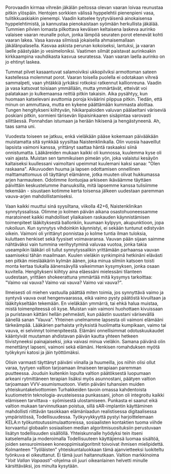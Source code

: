 Porovaadin kirmaa vihreän jäkälän peitossa olevan vaaran loivaa reunustaa pitkin ylöspäin. Hentojen sorkkien välissä hyppelehtii pienenpieni vasa, tulitikkuaskiakin pienempi. Vaadin katselee tyytyväisenä ainokaisensa hyppelehtimistä, ja kannustaa pienokaistaan syömään herkullista jäkälää. Tummien pilvien lomasta pilkottava keväisen keltaisena laskeva aurinko valaisee vaaran reunalle polun, jonka lämpöä seuraten porot etenevät kohti vaaran lakea. Vasa kasvaa silmissä jokaisella ahmaisemallaan jäkälänpalasella. Kasvaa askista perunan kokoiseksi, lantuksi, ja vaaran laelle päästyään jo vesimeloniksi. Vaatimen silmät paistavat aurinkoakin kirkkaampina vauhdikasta kasvua seuratessa. Vaan vaaran laella aurinko on jo ehtinyt laskea.

Tummat pilvet kasaantuvat salamoiviksi ukkopilviksi armottoman sateen kastellessa molemmat porot. Vaaran toisella puolella ei odotakaan vihreä sammalpeti, vaan yhtäkkiä jyrkäksi rotkoksi ratkennut kallionreuna. Vaadin ja vasa katsovat toisiaan ymmällään, mutta ymmärtävät, etteivät voi palatakaan jo kulkemaansa reittiä pitkin takaisin. Aika pysähtyy, kun huomaan katselevani avuttomia poroja kiväärini piippua pitkin. Tiedän, että minun on ammuttava, mutta en kykene päättämään kummasta aloittaa. Tungen hengitykseni kiihtyvän, hikikarpaloiden valuvan päälaeltani väriseviä poskiani pitkin, sormieni tärisevän liipaisinkaaren sisäpintaa varovasti silittäessä. Ponnahdan istumaan ja herään hikisenä ja hengästyneenä. Ah, taas sama uni. 

Vuodesta toiseen se jatkuu, enkä vieläkään pääse kokemaan päivääkään muistamatta sitä synkkää syysiltaa Naistenklinikalla. Olin vuosia haaveillut lapsista vaimoni kanssa, yrittänyt saattaa häntä raskaaksi siinä onnistumatta. Lääkäreiden mukaan kaikki oli kunnossa, kuulemma kyse oli vain ajasta. Muistan sen tammikuisen pimeän yön, joka valaistui kesäyön kaltaiseksi kuullessani vaimoltani upeimmat kuulemani kaksi sanaa: "Olen raskaana". Alkuvuoden huuma ja lapsen odottamisen onnellinen malttamattomuus oli täyttänyt elämänne, jotka muuten olivat hukkumassa arjen harmauteen. Odotimme ilontuojaa arkiseen ikäväämme täyttäen päivittäin keskustelumme ihanuuksilla, mitä lapsemme kanssa tulisiimme tekemään - sisustaen kotimme kerta toisensa jälkeen uudestaan paremman vauva-arjen mahdollistamiseksi.

Vaan kaikki muuttui sinä syysiltana, viikolla 42+6, Naistenklinikan synnytyssalissa. Olimme jo kolmen päivän aikana osastohuoneessamme maratoineet kaikki mahdolliset yliaikaisen raskauden käynnistämisen toimenpiteet lääkityksestä ballonkiin, kuumaan kylpyyn, akupunktioon, jopa rukoiluun. Kun synnytys vihdoinkin käynnistyi, ei sekään tuntunut edistyvän oikein. Vaimoni oli yrittänyt ponnistaa jo kolme tuntia ilman tuloksia, kuluttaen henkiset sekä fyysiset voimavaransa. Vauvan pään sijaan saimme nähtäväksi vain tummina verihyytyminä valuvaa vuotoa, jonka takia useampikin lääkäri oli tullut synnytyssalikin yrittämään parhaansa vauvan saamiseksi tähän maailmaan. Kuulen vieläkin synkimpinä hetkinäni elävästi sen pitkän mieslääkärin kylmän äänen, joka minua silmiin katsoen toisti monta kertaa tiukalla äänensävyllä vaikeimman kysymyksen, jonka osaan kuvitella. Hengitykseni kiihtyy aina eläessäni mielessäni tilanteen uudestaan, yrittäen shokeerattuna ymmärtää mitä kysymys tarkoittaa: "Vaimo vai vauva? Vaimo vai vauva? Vaimo vai vauva?".

Ilmeisesti oli miehen vastuulla päättää miten toimia, jos synnyttävä vaimo ja syntyvä vauva ovat hengenvaarassa, eikä vaimo pysty päätöstä kivuiltaan ja lääkitykseltään tekemään. En vieläkään ymmärrä, tai ehkä halua muistaa, mistä toimenpiteessä oli kyse. Muistan vain vaimoni huohottaen kivuissaan ja puristavan kättäni hellän pehmeästi, kun päästin suustani värisevällä äänellä sanan "Vauva". Yhteinen unelmamme lapsesta oli vaimoni elämääni tärkeämpää. Lääkärien parhaista yrityksistä huolimatta kumpikaan, vaimo tai vauva, ei selvinnyt toimenpiteestä. Elämäni onnellisimmat odotuskuukaudet kääntyivät muutaman ahdistavan päivän kautta yhteen hetkeen tiivistyneeksi painajaiseksi, joka vaivasi minua vieläkin. Samana päivänä olin menettänyt lapseni, vaimoni sekä elämäni. Henkisen romahduksen myötä työkykyni katosi ja jäin työttömäksi. 

Olisin varmasti täyttänyt päiväni viinalla ja huumeilla, jos niihin olisi ollut varaa, tyytyen valtion tarjoamaan ilmaiseen terapiaan paremman puutteessa. Jouduin kuitenkin lopulta valtion päätöksestä luopumaan arkeani rytmittäneen terapian lisäksi myös asunnostani, päätyen valtion tarjoamaan VVV-asumismuotoon. Vietin päiväni tuhansien muiden yhteiskuntakelvottomien Turhakkeiden tavoin omassa kahdentoista kuutiometrin teknologia-avusteisessa punkassani, johon oli integroitu kaikki elämiseen tarvittava - syömisestä ulostamiseen. Punkasta ei saanut eikä valtion mukaan tarvinnutkaan poistua, sillä sAR-implantin käyttäminen mahdollisti riittävän tasokkaan elämänlaadun realistisessa digitaalisessa ympäristössä, Todellisuudessa. Työkyvykkyyttä pystyi harjoittelemaan KELA:n työkuntoutussimulaattoreissa, sosiaalisten kontaktien tuoma viihde korvaantui globaalin sosiaalisen median algoritmisuosituksiin perustuvaan lisätyn todellisuuden sisällöllä. Yhteiskunnalle hyödyksi tein itseni katselemalla ja moderoimalla Todellisuuteen käyttäjiensä luomaa sisältöä, joiden sensuroimiseen koneoppimisalgoritmit toivoivat ihmisen mielipidettä. Kolmanteen "Työläisten" yhteiskuntaluokkaan tämä ajanvietteeksi luokiteltu työnkuva ei oikeuttanut. Ei tämä juuri haitannutkaan. Valtion markkinoima "*Voit Vallan Vapaasti*"-ohjelma oli juuri oikeanlainen helvetti minulle kärsittäväksi, jos minulta kysytään.